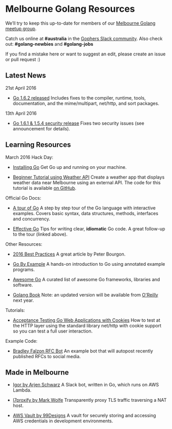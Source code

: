 # Melbourne Golang Resources

We’ll try to keep this up-to-date for members of our [Melbourne Golang meetup group](http://www.meetup.com/golang-mel/).

Catch us online at __#australia__ in the [Gophers Slack community](https://blog.gopheracademy.com/gophers-slack-community/).
Also check out: __#golang-newbies__ and __#golang-jobs__

If you find a mistake here or want to suggest an edit, please create an issue or pull request :)

## Latest News

21st April 2016

* [Go 1.6.2 released](https://groups.google.com/forum/#!topic/golang-announce/8FwSHbMTEjQ)
    Includes fixes to the compiler, runtime, tools, documentation, and the mime/multipart, net/http, and sort packages.

13th April 2016

* [Go 1.6.1 & 1.5.4 security release](https://groups.google.com/forum/#!topic/golang-announce/9eqIHqaWvck)
    Fixes two security issues (see announcement for details).

## Learning Resources

March 2016 Hack Day:

* [Installing Go](https://docs.google.com/presentation/d/1-71yD-MNlg44ve6hj4BBrgB7RDt2DY1irgQAMyTZJs8/edit?usp=sharing)
    Get Go up and running on your machine.

* [Beginner Tutorial using Weather API](https://docs.google.com/presentation/d/1ZA-c7yi-ojTWCFmNj27L2TMuedzhC31Lv5g9JZNzPFo/edit?usp=sharing)
    Create a weather app that displays weather data near Melbourne using an external API. The code for this tutorial is available [on GitHub](https://github.com/leahgarrett/hack-day-tutorial).

Official Go Docs:

* [A tour of Go](https://tour.golang.org/welcome/1)
    A step by step tour of the Go language with interactive examples. Covers basic syntax, data structures, methods, interfaces and concurrency.

* [Effective Go](https://golang.org/doc/effective_go.html)
    Tips for writing clear, __idiomatic__ Go code. A great follow-up to the tour (linked above).

Other Resources:

* [2016 Best Practices](https://peter.bourgon.org/go-best-practices-2016/)
    A great article by Peter Bourgon.

* [Go By Example](https://gobyexample.com/)
    A hands-on introduction to Go using annotated example programs.

* [Awesome Go](https://github.com/avelino/awesome-go)
    A curated list of awesome Go frameworks, libraries and software.

* [Golang Book](https://www.golang-book.com/books/intro)
    Note: an updated version will be available from [O'Reilly](http://shop.oreilly.com/product/0636920046516.do) next year.

Tutorials:

* [Acceptance Testing Go Web Applications with Cookies](http://www.meetspaceapp.com/2016/05/16/acceptance-testing-go-webapps-with-cookies.html)
    How to test at the HTTP layer using the standard library net/http with cookie support so you can test a full user interaction.

Example Code:

* [Bradley Falzon RFC Bot](https://github.com/bradleyfalzon/rfc-bot)
    An example bot that will autopost recently published RFCs to social media.

## Made in Melbourne

* [Igor by Arjen Schwarz](https://github.com/ArjenSchwarz/igor)
    A Slack bot, written in Go, which runs on AWS Lambda.

* [l7proxify by Mark Wolfe](https://github.com/wolfeidau/l7proxify)
    Transparently proxy TLS traffic traversing a NAT host.

* [AWS Vault by 99Designs](https://github.com/99designs/aws-vault)
    A vault for securely storing and accessing AWS credentials in development environments.
